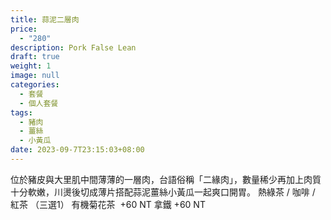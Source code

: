 ```yaml
---
title: 蒜泥二層肉
price:
  - "280"
description: Pork False Lean
draft: true
weight: 1
image: null
categories:
  - 套餐
  - 個人套餐
tags:
  - 豬肉
  - 薑絲
  - 小黃瓜
date: 2023-09-7T23:15:03+08:00
---
```

位於豬皮與大里肌中間薄薄的一層肉，台語俗稱「二緣肉」，數量稀少再加上肉質十分軟嫩，川燙後切成薄片搭配蒜泥薑絲小黃瓜一起爽口開胃。  熱綠茶 / 咖啡 / 紅茶     （三選1）  有機菊花茶  +60  NT  拿鐵 +60  NT